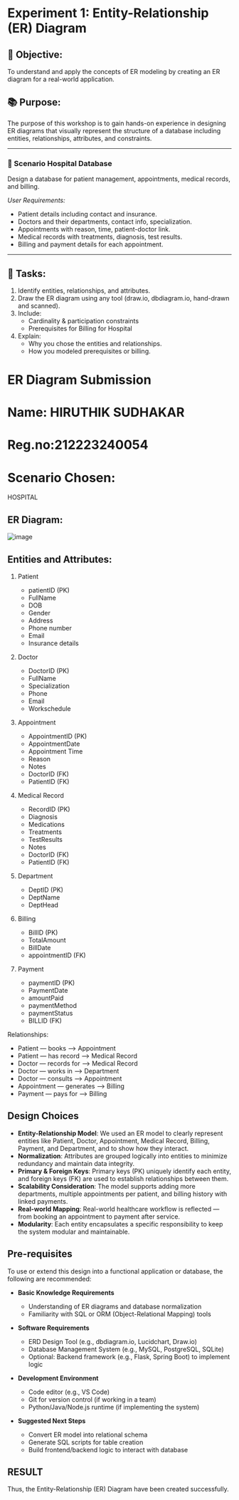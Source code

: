 # Experiment 1: Entity-Relationship (ER) Diagram

## 🎯 Objective:
To understand and apply the concepts of ER modeling by creating an ER diagram for a real-world application.

## 📚 Purpose:
The purpose of this workshop is to gain hands-on experience in designing ER diagrams that visually represent the structure of a database including entities, relationships, attributes, and constraints.



---

### 🔹 Scenario  Hospital Database
Design a database for patient management, appointments, medical records, and billing.

*User Requirements:*
- Patient details including contact and insurance.
- Doctors and their departments, contact info, specialization.
- Appointments with reason, time, patient-doctor link.
- Medical records with treatments, diagnosis, test results.
- Billing and payment details for each appointment.

---

## 📝 Tasks:
1. Identify entities, relationships, and attributes.
2. Draw the ER diagram using any tool (draw.io, dbdiagram.io, hand-drawn and scanned).
3. Include:
   - Cardinality & participation constraints
   - Prerequisites for Billing for Hospital
4. Explain:
   - Why you chose the entities and relationships.
   - How you modeled prerequisites or billing.

# ER Diagram Submission 
# Name: HIRUTHIK SUDHAKAR
# Reg.no:212223240054
# Scenario Chosen:
HOSPITAL
## ER Diagram:
![image](https://github.com/user-attachments/assets/9498e45f-92bd-4812-a0ad-94d56445ce8c)


## Entities and Attributes:


1. Patient
   - patientID (PK)
   - FullName
   - DOB
   - Gender
   - Address
   - Phone number
   - Email
   - Insurance details

2. Doctor
   - DoctorID (PK)
   - FullName
   - Specialization
   - Phone
   - Email
   - Workschedule

3. Appointment
   - AppointmentID (PK)
   - AppointmentDate
   - Appointment Time
   - Reason
   - Notes
   - DoctorID (FK)
   - PatientID (FK)

4. Medical Record
   - RecordID (PK)
   - Diagnosis
   - Medications
   - Treatments
   - TestResults
   - Notes
   - DoctorID (FK)
   - PatientID (FK)

5. Department
   - DeptID (PK)
   - DeptName
   - DeptHead

6. Billing
   - BillID (PK)
   - TotalAmount
   - BillDate
   - appointmentID (FK)

7. Payment
   - paymentID (PK)
   - PaymentDate
   - amountPaid
   - paymentMethod
   - paymentStatus
   - BILLID (FK)


Relationships:

- Patient — books —> Appointment
- Patient — has record —> Medical Record
- Doctor — records for —> Medical Record
- Doctor — works in —> Department
- Doctor — consults —> Appointment
- Appointment — generates —> Billing
- Payment — pays for —> Billing

## Design Choices

- **Entity-Relationship Model**: We used an ER model to clearly represent entities like Patient, Doctor, Appointment, Medical Record, Billing, Payment, and Department, and to show how they interact.
- **Normalization**: Attributes are grouped logically into entities to minimize redundancy and maintain data integrity.
- **Primary & Foreign Keys**: Primary keys (PK) uniquely identify each entity, and foreign keys (FK) are used to establish relationships between them.
- **Scalability Consideration**: The model supports adding more departments, multiple appointments per patient, and billing history with linked payments.
- **Real-world Mapping**: Real-world healthcare workflow is reflected — from booking an appointment to payment after service.
- **Modularity**: Each entity encapsulates a specific responsibility to keep the system modular and maintainable.

## Pre-requisites

To use or extend this design into a functional application or database, the following are recommended:

- **Basic Knowledge Requirements**
  - Understanding of ER diagrams and database normalization
  - Familiarity with SQL or ORM (Object-Relational Mapping) tools

- **Software Requirements**
  - ERD Design Tool (e.g., dbdiagram.io, Lucidchart, Draw.io)
  - Database Management System (e.g., MySQL, PostgreSQL, SQLite)
  - Optional: Backend framework (e.g., Flask, Spring Boot) to implement logic

- **Development Environment**
  - Code editor (e.g., VS Code)
  - Git for version control (if working in a team)
  - Python/Java/Node.js runtime (if implementing the system)

- **Suggested Next Steps**
  - Convert ER model into relational schema
  - Generate SQL scripts for table creation
  - Build frontend/backend logic to interact with database


## RESULT
Thus, the Entity-Relationship (ER) Diagram have been created successfully.
